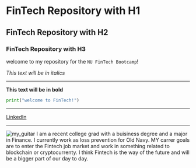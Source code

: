 # FinTech Repository with H1

## FinTech Repository with H2

### FinTech Repository with H3

welcome to my repository for the `NU FinTech Bootcamp`!


*This text will be in italics*

---

**This text will be in bold**

```python
print("welcome to FinTech!")
```

---

[LinkedIn](https://www.linkedin.com/in/jonathan-barajas-0065631b3/)

---

![my_guitar](https://www.google.com/imgres?imgurl=https%3A%2F%2Fimages-na.ssl-images-amazon.com%2Fimages%2FI%2F71lb%252BRvC46L._AC_SX425_.jpg&imgrefurl=https%3A%2F%2Fwww.amazon.com%2FESP-LTD-James-Hetfield-Left-handed%2Fdp%2FB00N0X5UO0&tbnid=IOEVxdNaB2vgFM&vet=12ahUKEwjG0KzfwZfwAhVLQKwKHY5qDiQQMygOegUIARCMAw..i&docid=KbONcHGpPOvogM&w=425&h=1261&q=esp%20guitar%20james%20hetfield&client=opera-gx&ved=2ahUKEwjG0KzfwZfwAhVLQKwKHY5qDiQQMygOegUIARCMAw)
I am a recent college grad with a buisiness degree and a major in Finance. I currently work as loss prevention for Old Navy.
MY carrer goals are to enter the Fintech job market and work in something related to blockchain or cryptocurrenty.
I think Fintech is the way of the future and will be a bigger part of our day to day.